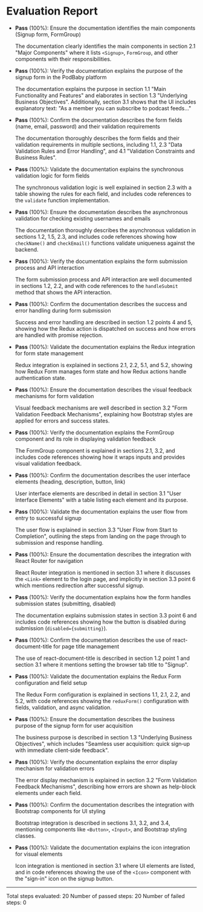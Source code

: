 # Evaluation Report

- **Pass** (100%): Ensure the documentation identifies the main components (Signup form, FormGroup)

    The documentation clearly identifies the main components in section 2.1 "Major Components" where it lists `<Signup>`, `FormGroup`, and other components with their responsibilities.

- **Pass** (100%): Verify the documentation explains the purpose of the signup form in the PodBaby platform

    The documentation explains the purpose in section 1.1 "Main Functionality and Features" and elaborates in section 1.3 "Underlying Business Objectives". Additionally, section 3.1 shows that the UI includes explanatory text: "As a member you can subscribe to podcast feeds..."

- **Pass** (100%): Confirm the documentation describes the form fields (name, email, password) and their validation requirements

    The documentation thoroughly describes the form fields and their validation requirements in multiple sections, including 1.1, 2.3 "Data Validation Rules and Error Handling", and 4.1 "Validation Constraints and Business Rules".

- **Pass** (100%): Validate the documentation explains the synchronous validation logic for form fields

    The synchronous validation logic is well explained in section 2.3 with a table showing the rules for each field, and includes code references to the `validate` function implementation.

- **Pass** (100%): Ensure the documentation describes the asynchronous validation for checking existing usernames and emails

    The documentation thoroughly describes the asynchronous validation in sections 1.2, 1.5, 2.3, and includes code references showing how `checkName()` and `checkEmail()` functions validate uniqueness against the backend.

- **Pass** (100%): Verify the documentation explains the form submission process and API interaction

    The form submission process and API interaction are well documented in sections 1.2, 2.2, and with code references to the `handleSubmit` method that shows the API interaction.

- **Pass** (100%): Confirm the documentation describes the success and error handling during form submission

    Success and error handling are described in section 1.2 points 4 and 5, showing how the Redux action is dispatched on success and how errors are handled with promise rejection.

- **Pass** (100%): Validate the documentation explains the Redux integration for form state management

    Redux integration is explained in sections 2.1, 2.2, 5.1, and 5.2, showing how Redux Form manages form state and how Redux actions handle authentication state.

- **Pass** (100%): Ensure the documentation describes the visual feedback mechanisms for form validation

    Visual feedback mechanisms are well described in section 3.2 "Form Validation Feedback Mechanisms", explaining how Bootstrap styles are applied for errors and success states.

- **Pass** (100%): Verify the documentation explains the FormGroup component and its role in displaying validation feedback

    The FormGroup component is explained in sections 2.1, 3.2, and includes code references showing how it wraps inputs and provides visual validation feedback.

- **Pass** (100%): Confirm the documentation describes the user interface elements (heading, description, button, link)

    User interface elements are described in detail in section 3.1 "User Interface Elements" with a table listing each element and its purpose.

- **Pass** (100%): Validate the documentation explains the user flow from entry to successful signup

    The user flow is explained in section 3.3 "User Flow from Start to Completion", outlining the steps from landing on the page through to submission and response handling.

- **Pass** (100%): Ensure the documentation describes the integration with React Router for navigation

    React Router integration is mentioned in section 3.1 where it discusses the `<Link>` element to the login page, and implicitly in section 3.3 point 6 which mentions redirection after successful signup.

- **Pass** (100%): Verify the documentation explains how the form handles submission states (submitting, disabled)

    The documentation explains submission states in section 3.3 point 6 and includes code references showing how the button is disabled during submission (`disabled={submitting}`).

- **Pass** (100%): Confirm the documentation describes the use of react-document-title for page title management

    The use of react-document-title is described in section 1.2 point 1 and section 3.1 where it mentions setting the browser tab title to "Signup".

- **Pass** (100%): Validate the documentation explains the Redux Form configuration and field setup

    The Redux Form configuration is explained in sections 1.1, 2.1, 2.2, and 5.2, with code references showing the `reduxForm()` configuration with fields, validation, and async validation.

- **Pass** (100%): Ensure the documentation describes the business purpose of the signup form for user acquisition

    The business purpose is described in section 1.3 "Underlying Business Objectives", which includes "Seamless user acquisition: quick sign‑up with immediate client‑side feedback".

- **Pass** (100%): Verify the documentation explains the error display mechanism for validation errors

    The error display mechanism is explained in section 3.2 "Form Validation Feedback Mechanisms", describing how errors are shown as help-block elements under each field.

- **Pass** (100%): Confirm the documentation describes the integration with Bootstrap components for UI styling

    Bootstrap integration is described in sections 3.1, 3.2, and 3.4, mentioning components like `<Button>`, `<Input>`, and Bootstrap styling classes.

- **Pass** (100%): Validate the documentation explains the icon integration for visual elements

    Icon integration is mentioned in section 3.1 where UI elements are listed, and in code references showing the use of the `<Icon>` component with the "sign-in" icon on the signup button.

---

Total steps evaluated: 20
Number of passed steps: 20
Number of failed steps: 0